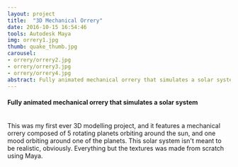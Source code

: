 ```yaml
---
layout: project
title:  "3D Mechanical Orrery"
date: 2016-10-15 16:54:46
tools: Autodesk Maya
img: orrery1.jpg
thumb: quake_thumb.jpg
carousel:
- orrery/orrery2.jpg
- orrery/orrery3.jpg
- orrery/orrery4.jpg
abstract: Fully animated mechanical orrery that simulates a solar system
---
```

#### Fully animated mechanical orrery that simulates a solar system
<br>
This was my first ever 3D modelling project, and it features a mechanical orrery composed of 5 rotating planets orbiting around the sun, and one mood orbiting around one of the planets. This solar system isn't meant to be realistic, obviously. Everything but the textures was made from scratch using Maya.
